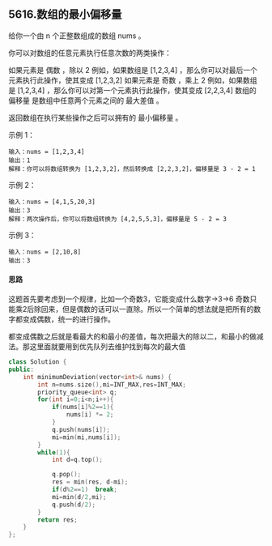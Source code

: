 ## 5616.数组的最小偏移量

给你一个由 n 个正整数组成的数组 nums 。

你可以对数组的任意元素执行任意次数的两类操作：

如果元素是 偶数 ，除以 2
例如，如果数组是 [1,2,3,4] ，那么你可以对最后一个元素执行此操作，使其变成 [1,2,3,2]
如果元素是 奇数 ，乘上 2
例如，如果数组是 [1,2,3,4] ，那么你可以对第一个元素执行此操作，使其变成 [2,2,3,4]
数组的 偏移量 是数组中任意两个元素之间的 最大差值 。

返回数组在执行某些操作之后可以拥有的 最小偏移量 。

 

示例 1：
```
输入：nums = [1,2,3,4]
输出：1
解释：你可以将数组转换为 [1,2,3,2]，然后转换成 [2,2,3,2]，偏移量是 3 - 2 = 1
```
示例 2：
```
输入：nums = [4,1,5,20,3]
输出：3
解释：两次操作后，你可以将数组转换为 [4,2,5,5,3]，偏移量是 5 - 2 = 3
```
示例 3：
```
输入：nums = [2,10,8]
输出：3
```

#### 思路

这题首先要考虑到一个规律，比如一个奇数3，它能变成什么数字->3->6 奇数只能乘2后除回来，但是偶数的话可以一直除。所以一个简单的想法就是把所有的数字都变成偶数，统一的进行操作。

都变成偶数之后就是看最大的和最小的差值，每次把最大的除以二，和最小的做减法。那这里面就要用到优先队列去维护找到每次的最大值

```c++
class Solution {
public:
    int minimumDeviation(vector<int>& nums) {
        int n=nums.size(),mi=INT_MAX,res=INT_MAX;
        priority_queue<int> q;
        for(int i=0;i<n;i++){
            if(nums[i]%2==1){
                nums[i] *= 2;
            }
            q.push(nums[i]);
            mi=min(mi,nums[i]);
        }
        while(1){
            int d=q.top();

            q.pop();
            res = min(res, d-mi);
            if(d%2==1)  break;
            mi=min(d/2,mi);
            q.push(d/2);
        }
        return res;
    }
};
```


